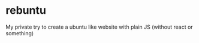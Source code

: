 # rebuntu
My private try to create a ubuntu like website with plain JS (without react or something)
